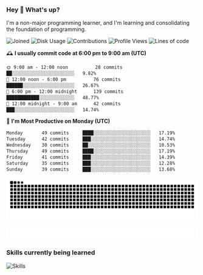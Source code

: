 ### Hey :wave: What's up?

I'm a non-major programming learner, and I'm learning and consolidating the foundation of programming.

<!--START_SECTION:waka-->
![Joined](http://img.shields.io/badge/Joined-7%20years%20ago-6D67E4?style=flat&labelColor=453C67)
![Disk Usage](http://img.shields.io/badge/Github%27s%20Storage-598.3%20MB-FD841F?style=flat&labelColor=E14D2A)
![Contributions](http://img.shields.io/badge/Contributions%20in%202023-303-7DCE13?style=flat&labelColor=2B7A0B)
![Profile Views](http://img.shields.io/badge/Profile%20Views-28-3AB4F2?style=flat&labelColor=0078AA)
![Lines of code](https://img.shields.io/badge/Lines%20of%20code-2%20Million%20Lines%20of%20code-FF8B8B?style=flat&labelColor=EB4747)

🕰️ **I usually commit code at 6:00 pm to 9:00 am (UTC)** 

```text
🌞 9:00 am - 12:00 noon          28 commits     ██░░░░░░░░░░░░░░░░░░░░░░░   9.82% 
🌆 12:00 noon - 6:00 pm          76 commits     ██████░░░░░░░░░░░░░░░░░░░   26.67% 
🌃 6:00 pm - 12:00 midnight      139 commits    ████████████░░░░░░░░░░░░░   48.77% 
🌙 12:00 midnight - 9:00 am      42 commits     ███░░░░░░░░░░░░░░░░░░░░░░   14.74%
```
📅 **I'm Most Productive on Monday (UTC)** 

```text
Monday       49 commits     ████░░░░░░░░░░░░░░░░░░░░░   17.19% 
Tuesday      42 commits     ███░░░░░░░░░░░░░░░░░░░░░░   14.74% 
Wednesday    30 commits     ██░░░░░░░░░░░░░░░░░░░░░░░   10.53% 
Thursday     49 commits     ████░░░░░░░░░░░░░░░░░░░░░   17.19% 
Friday       41 commits     ███░░░░░░░░░░░░░░░░░░░░░░   14.39% 
Saturday     35 commits     ███░░░░░░░░░░░░░░░░░░░░░░   12.28% 
Sunday       39 commits     ███░░░░░░░░░░░░░░░░░░░░░░   13.68%
```

<!--END_SECTION:waka-->

![Snake animation](https://raw.githubusercontent.com/dirname/dirname/output/snake.svg)

![metrics](github-metrics.svg)

### Skills currently being learned

![Skills](https://skillicons.dev/icons?i=linux,rust,go,solidity,typescript,bash,git,postgres,mysql,redis,mongo,docker,kubernetes,grafana,prometheus)
